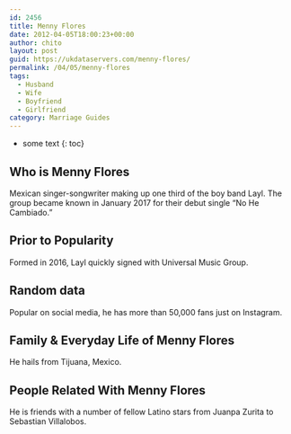 ```yaml
---
id: 2456
title: Menny Flores
date: 2012-04-05T18:00:23+00:00
author: chito
layout: post
guid: https://ukdataservers.com/menny-flores/
permalink: /04/05/menny-flores
tags:
  - Husband
  - Wife
  - Boyfriend
  - Girlfriend
category: Marriage Guides
---
```


* some text
{: toc}
          
          
## Who is  Menny Flores
                  
                  
                  
Mexican singer-songwriter making up one third of the boy band Layl. The group became known in January 2017 for their debut single &#8220;No He Cambiado.&#8221;
                  
                
                
                
## Prior to Popularity 
                  
                  
                  
Formed in 2016, Layl quickly signed with Universal Music Group.
                  
                
                
                
## Random data 
                  
                  
                  
Popular on social media, he has more than 50,000 fans just on Instagram.
                  
                
                
                
## Family & Everyday Life of Menny Flores
                  
                  
                  
He hails from Tijuana, Mexico.
                  
                
                
                
## People Related With  Menny Flores
                  
                  
                  
He is friends with a number of fellow Latino stars from Juanpa Zurita to Sebastian Villalobos.
                  
                
              
            
          
          
          
    
    
  
